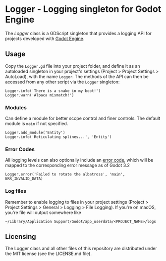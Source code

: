 # Logger - Logging singleton for Godot Engine

The _Logger_ class is a GDScript singleton that provides a logging API for projects developed with [Godot Engine](https://godotengine.org).

## Usage

Copy the `Logger.gd` file into your project folder, and define it as an autoloaded singleton in your project's settings (Project > Project Settings > AutoLoad), with the name `Logger`. The methods of the API can then be accessed from any other script via the `Logger` singleton:

```
Logger.info('There is a snake in my boot!')
Logger.warn('Alpaca mismatch!')
```

### Modules

Can define a module for better scope control and finer controls. The default module is `main` if not specified.

```
Logger.add_module('Entity')
Logger.info('Reticulating splines...', 'Entity')
```

### Error Codes

All logging levels can also optionally include an [error code](https://docs.godotengine.org/en/stable/classes/class_@globalscope.html?#enum-globalscope-error), which will be mapped to the corresponding error message as of Godot 3.2

```
Logger.error('Failed to rotate the albatross', 'main', ERR_INVALID_DATA)
```

### Log files

Remember to enable logging to files in your project settings (Project > Project Settings > General > Logging > File Logging). If you're on macOS, you're file will output somewhere like

```
~/Library/Application Support/Godot/app_userdata/<PROJECT_NAME>/logs
```

## Licensing

The Logger class and all other files of this repository are distributed under the
MIT license (see the LICENSE.md file).
